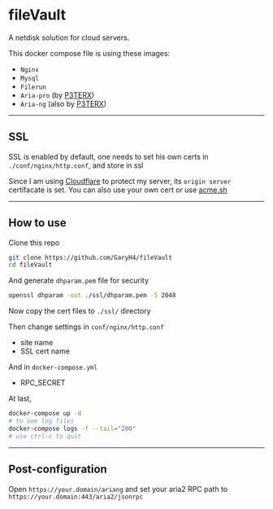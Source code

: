 # fileVault

A netdisk solution for cloud servers.

This docker compose file is using these images:
 -  `Nginx`
 -  `Mysql`
 -  `Filerun`
 -  `Aria-pro` (by [P3TERX](https://github.com/P3TERX/Docker-Aria2-Pro))
 -  `Aria-ng` (also by [P3TERX](https://github.com/P3TERX/Docker-Aria2-Pro))

----

## SSL

SSL is enabled by default, one needs to set his own certs in `./conf/nginx/http.conf`, and store in ssl

Since I am using [Cloudflare](https://www.cloudflare.com) to protect my server, its `origin server` certifacate is set. You can also use your own cert or use [acme.sh](https://github.com/acmesh-official/acme.sh)



----

## How to use

Clone this repo

```bash
git clone https://github.com/GaryH4/fileVault
cd fileVault
```

And generate `dhparam.pem` file for security
```bash
openssl dhparam -out ./ssl/dhparam.pem -5 2048
```

Now copy the cert files to `./ssl/` directory

Then change settings in `conf/nginx/http.conf`
 - site name
 - SSL cert name

And in `docker-compose.yml`
 - RPC_SECRET

At last,

```bash
docker-compose up -d
# to see log files
docker-compose logs -f --tail="200"
# use ctrl-c to quit
```

----

## Post-configuration

Open `https://your.domain/ariang` and set your aria2 RPC path to `https://your.domain:443/aria2/jsonrpc`
